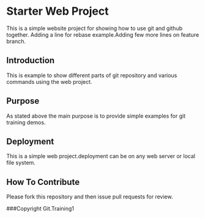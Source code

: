 # Starter Web Project
This is a simple website project for showing how to use git and github together.
Adding a line for rebase example.Adding few more lines on feature branch.

## Introduction
This is example to show different parts of git repository and various commands using the web project.

## Purpose
As stated above the main purpose is to provide simple examples for git training demos.

## Deployment
This is a simple web project.deployment can be on any web server or local file system.

## How To Contribute
Please fork this repository and then issue pull requests for review.

###Copyright
Git.Training1

